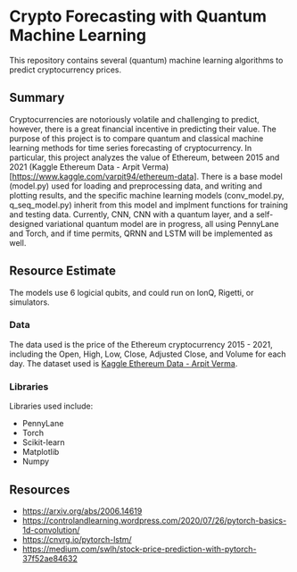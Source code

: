 # Crypto Forecasting with Quantum Machine Learning
This repository contains several (quantum) machine learning algorithms to predict cryptocurrency prices.

## Summary 
Cryptocurrencies are notoriously volatile and challenging to predict, however, there is a great financial incentive in predicting their value. The purpose of this project is to compare quantum and classical machine learning methods for time series forecasting of cryptocurrency. In particular, this project analyzes the value of Ethereum, between 2015 and 2021 (Kaggle Ethereum Data - Arpit Verma)[https://www.kaggle.com/varpit94/ethereum-data]. There is a base model (model.py) used for loading and preprocessing data, and writing and plotting results, and the specific machine learning models (conv_model.py, q_seq_model.py) inherit from this model and implment functions for training and testing data. Currently, CNN, CNN with a quantum layer, and a self-designed variational quantum model are in progress, all using PennyLane and Torch, and if time permits, QRNN and LSTM will be implemented as well. 

## Resource Estimate 
The models use 6 logicial qubits, and could run on IonQ, Rigetti, or simulators. 

### Data
The data used is the price of the Ethereum cryptocurrency 2015 - 2021, including the Open, High, Low, Close, Adjusted Close, and Volume for each day. The dataset used is [Kaggle Ethereum Data - Arpit Verma](https://www.kaggle.com/varpit94/ethereum-data).

### Libraries
Libraries used include:
* PennyLane
* Torch
* Scikit-learn
* Matplotlib
* Numpy

  
## Resources
* https://arxiv.org/abs/2006.14619
* https://controlandlearning.wordpress.com/2020/07/26/pytorch-basics-1d-convolution/
* https://cnvrg.io/pytorch-lstm/
* https://medium.com/swlh/stock-price-prediction-with-pytorch-37f52ae84632